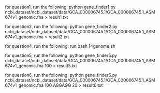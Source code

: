 for question1, run the following:
python gene_finder1.py ncbi_dataset/ncbi_dataset/data/GCA_000006745.1/GCA_000006745.1_ASM674v1_genomic.fna > result1.txt

for question2, run the following:
python gene_finder2.py ncbi_dataset/ncbi_dataset/data/GCA_000006745.1/GCA_000006745.1_ASM674v1_genomic.fna > result2.txt

for question4, run the following:
run bash 14genome.sh

for question5, run the following:
python gene_finder5.py ncbi_dataset/ncbi_dataset/data/GCA_000006745.1/GCA_000006745.1_ASM674v1_genomic.fna 100 > result5.txt

for question6, run the following:
python gene_finder6.py ncbi_dataset/ncbi_dataset/data/GCA_000006745.1/GCA_000006745.1_ASM674v1_genomic.fna 100 AGGAGG 20 > result6.txt
